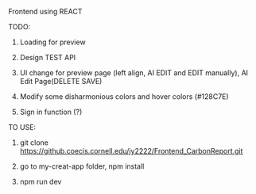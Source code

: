 Frontend using REACT


TODO:


1. Loading for preview

2. Design TEST API

3. UI change for preview page (left align, AI EDIT and EDIT manually), AI Edit Page(DELETE SAVE)

4. Modify some disharmonious colors and hover colors (#128C7E)

5. Sign in function (?)

TO USE:

1. git clone https://github.coecis.cornell.edu/jy2222/Frontend_CarbonReport.git

2. go to my-creat-app folder, npm install

3. npm run dev




